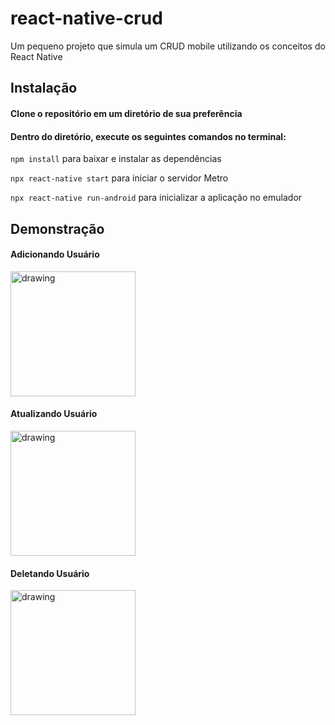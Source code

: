 # react-native-crud
Um pequeno projeto que simula um CRUD mobile utilizando os conceitos do React Native

## Instalação
#### Clone o repositório em um diretório de sua preferência

#### Dentro do diretório, execute os seguintes comandos no terminal:

`npm install` para baixar e instalar as dependências

`npx react-native start` para iniciar o servidor Metro

`npx react-native run-android` para inicializar a aplicação no emulador

## Demonstração

#### Adicionando Usuário
<img src="https://i.imgur.com/M3baOUj.gif" alt="drawing" width="200"/>

#### Atualizando Usuário
<img src="https://i.imgur.com/iacNvYF.gif" alt="drawing" width="200"/>

#### Deletando Usuário
<img src="https://i.imgur.com/HHEW7GF.gif" alt="drawing" width="200"/>
